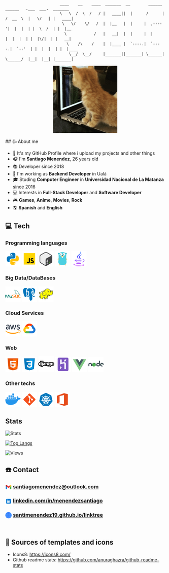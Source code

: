 
                            ____    __    ____  _______  __        ______   ______   .___  ___.  _______ 
                            \   \  /  \  /   / |   ____||  |      /      | /  __  \  |   \/   | |   ____|
                             \   \/    \/   /  |  |__   |  |     |  ,----'|  |  |  | |  \  /  | |  |__   
                              \            /   |   __|  |  |     |  |     |  |  |  | |  |\/|  | |   __|  
                               \    /\    /    |  |____ |  `----.|  `----.|  `--'  | |  |  |  | |  |____ 
                                \__/  \__/     |_______||_______| \______| \______/  |__|  |__| |_______|

<p align="center">
    <img src="sources/images/kitten.gif" style="width:40%; margin: auto">
</p>
## 👍 About me

- 🎈 It's my GitHub Profile where i upload my projects and other things
- 🎧 I'm **Santiago Menendez**, 26 years old
- 📚 Developer since 2018
- 💼 I'm working as **Backend Developer** in Ualá
- 🎓 Studing **Computer Engineer** in **Universidad Nacional de La Matanza** since 2016
- 💻 Interests in **Full-Stack Developer** and **Software Developer**
- 🎮 **Games**, **Anime**, **Movies**, **Rock**
- 🌎 **Spanish** and **English**

## 💻 Tech

### Programming languages

<div>
  <img src="sources/images/languages/icons8-python-48.png">
  <img src="sources/images/languages/icons8-javascript-48.png">
  <img src="sources/images/languages/icons8-bash-48.png">
  <img src="sources/images/languages/icons8-golang-48.png">
  <img src="sources/images/languages/icons8-java-64.png" width=48px height=48px>
</div>

### Big Data/DataBases

<div>
  <img src="sources/images/tech/databases/icons8-mysql-logo-48.png">
  <img src="sources/images/tech/databases/icons8-postgresql-48.png">
  <img src="sources/images/tech/databases/icons8-hadoop-48.png">
</div>

### Cloud Services

<div>
  <img src="sources/images/tech/cloud/icons8-aws-48.png">
  <img src="sources/images/tech/cloud/icons8-google-cloud-48.png">
</div>

### Web

<div>
  <img src="sources/images/tech/web/icons8-html-5-48.png">
  <img src="sources/images/tech/web/icons8-css3-48.png">
  <img src="sources/images/tech/web/icons8-django-50.png">
  <img src="sources/images/tech/web/icons8-heroku-48.png">
  <img src="sources/images/tech/web/icons8-vue-js-48.png">
  <img src="sources/images/tech/icons8-nodejs-48.png">
</div>

### Other techs

<div>
  <img src="sources/images/tech/icons8-docker-48.png">
  <img src="sources/images/tech/icons8-git-48.png">
  <img src="sources/images/tech/icons8-kubernetes-48.png">
  <img src="sources/images/tech/icons8-office-365-48.png">
</div>

## Stats

![Stats](https://github-readme-stats.vercel.app/api?username=santimenendez19&count_private=true&show_icons=true&theme=tokyonight)

[![Top Langs](https://github-readme-stats.vercel.app/api/top-langs/?username=santimenendez19&layout=compact&theme=tokyonight)](https://github.com/anuraghazra/github-readme-stats)

![Views](https://komarev.com/ghpvc/?username=santimenendez19&color=brightgreen)

## ☎️ Contact

<p>
  <h3><img src="sources/images/contact/icons8-gmail-48.png" width="20" height="20" style="vertical-align:middle; display:inline;"> <a href="mailto:santiagomenendez@outlook.com">santiagomenendez@outlook.com</a></h3>
</p>
<p>
  <h3><img src="sources/images/contact/icons8-linkedin-48.png" width="20" height="20" style="vertical-align:middle; display:inline;"> <a href="https://www.linkedin.com/in/menendezsantiago/">linkedin.com/in/menendezsantiago</a></h3>
</p>
<p>
  <h3><img src="sources/images/contact/icons8-web-32.png" width="20" height="20" style="vertical-align:middle; display:inline;"> <a href="https://santimenendez19.github.io/linktree">santimenendez19.github.io/linktree</a></h3>
</p>

</br>

## 🔗 Sources of templates and icons

- Icons8: <https://icons8.com/>
- Github readme stats: <https://github.com/anuraghazra/github-readme-stats>
